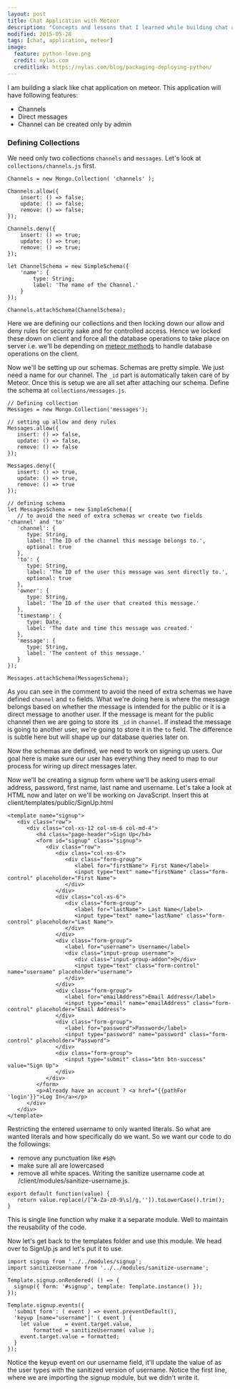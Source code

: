 ```yaml
---
layout: post
title: Chat Application with Meteor
description: "Concepts and lessons that I learned while building chat application on meteor."
modified: 2015-05-28
tags: [chat, application, meteor]
image:
  feature: python-love.png
  credit: nylas.com
  creditlink: https://nylas.com/blog/packaging-deploying-python/
---
```

I am building a slack like chat application on meteor. This application will have following features:
* Channels
* Direct messages
* Channel can be created only by admin

### Defining Collections
We need only two collections `channels` and `messages`. Let's look at `collections/channels.js` first.

```
Channels = new Mongo.Collection( 'channels' );

Channels.allow({
	insert: () => false;
	update: () => false;
	remove: () => false;
});

Channels.deny({
	insert: () => true;
	update: () => true;
	remove: () => true;
});

let ChannelSchema = new SimpleSchema({
	'name': {
		type: String;
		label: 'The name of the Channel.'
	}
});

Channels.attachSchema(ChannelSchema);
```
Here we are defining our collections and then locking down our allow and deny rules for security sake and for controlled access. Hence we locked these down on client and force all the database operations to take place on server i.e. we'll be depending on [meteor methods](http://docs.meteor.com/api/methods.html#Meteor-methods) to handle database operations on the client.

Now we'll be setting up our schemas. Schemas are pretty simple. We just need a name for our channel. The `_id` part is automatically taken care of by Meteor. Once this is setup we are all set after attaching our schema. Define the schema at `collections/messages.js`.

```
// Defining collection
Messages = new Mongo.Collection('messages');

// setting up allow and deny rules
Messages.allow({
   insert: () => false,
   update: () => false,
   remove: () => false
});

Messages.deny({
   insert: () => true,
   update: () => true,
   remove: () => true
});

// defining schema
let MessagesSchema = new SimpleSchema({
   // to avoid the need of extra schemas wr create two fields 'channel' and 'to'
   'channel': {
      type: String,
      label: 'The ID of the channel this message belongs to.',
      optional: true
   },
   'to': {
      type: String,
      label: 'The ID of the user this message was sent directly to.',
      optional: true
   },
   'owner': {
      type: String,
      label: 'The ID of the user that created this message.'
   },
   'timestamp': {
      type: Date,
      label: 'The date and time this message was created.'
   },
   'message': {
      type: String,
      label: 'The content of this message.'
   }
});

Messages.attachSchema(MessagesSchema);
```
As you can see in the comment to avoid the need of extra schemas we have defined `channel` and `to` fields. What we're doing here is where the message belongs based on whether the message is intended for the public or it is a direct message to another user. If the message is meant for the public channel then we are going to store its `_id` in `channel`. If instead the message is going to another user, we're going to store it in the `to`  field. The difference is subtle here but will shape up our database queries later on.

Now the schemas are defined, we need to work on signing up users. Our goal here is make sure our user has everything they need to map to our process for wiring up direct messages later.

Now we'll be creating a signup form where we'll be asking users email address, password, first name, last name and username. Let's take a look at HTML now and later on we'll be working on JavaScript. Insert this at client/templates/public/SignUp.html

```
<template name="signup">
   <div class="row">
      <div class="col-xs-12 col-sm-6 col-md-4">
         <h4 class="page-header">Sign Up</h4>
         <form id="signup" class="signup">
            <div class="row">
               <div class="col-xs-6">
                  <div class="form-group">
                     <label for="firstName"> First Name</label>
                     <input type="text" name="firstName" class="form-control" placeholder="First Name">
                  </div>
               </div>
               <div class="col-xs-6">
                  <div class="form-group">
                     <label for="lastName"> Last Name</label>
                     <input type="text" name="lastName" class="form-control" placeholder="Last Name">
                  </div>
               </div>
               <div class="form-group">
                  <label for="username"> Username</label>
                  <div class="input-group username">
                     <div class="input-group-addon">@</div>
                     <input type="text" class="form-control" name="username" placeholder="username">
                  </div>
               </div>
               <div class="form-group">
                  <label for="emailAddress">Email Address</label>
                  <input type="email" name="emailAddress" class="form-control" placeholder="Email Address">
               </div>
               <div class="form-group">
                  <label for="password">Password</label>
                  <input type="password" name="password" class="form-control" placeholder="Password">
               </div>
               <div class="form-group">
                  <input type="submit" class="btn btn-success" value="Sign Up">
               </div>
            </div>    
         </form>
         <p>Already have an account ? <a href="{{pathFor 'login'}}">Log In</a></p>
      </div>
   </div>
</template>
```
Restricting the entered username to only wanted literals. So what are wanted literals and how specifically do we want. So we want our code to do the followings:
* remove any punctuation like `#$@%`
* make sure all are lowercased
* remove all white spaces.
Writing the sanitize username code at /client/modules/sanitize-username.js.

```
export default function(value) {
   return value.replace(/[^A-Za-z0-9\s]/g,'']).toLowerCase().trim();
}
```
This is single line function why make it a separate module. Well to maintain the reusability of the code.

Now let's get back to the templates folder and use this module. We head over to SignUp.js and let's put it to use.

```
import signup from '../../modules/signup';
import sanitizeUsername from '../../modules/sanitize-username';

Template.signup.onRendered( () => {
  signup({ form: '#signup', template: Template.instance() });
});

Template.signup.events({
  'submit form': ( event ) => event.preventDefault(),
  'keyup [name="username"]' ( event ) {
    let value     = event.target.value,
        formatted = sanitizeUsername( value );
    event.target.value = formatted;
  }
});
```
Notice the keyup event on our username field, it'll update the value of as the user types with the sanitized version of username.
Notice the first line, where we are importing the signup module, but we didn't write it.
